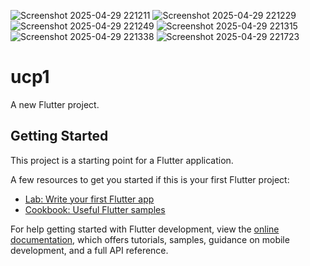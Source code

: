 ![Screenshot 2025-04-29 221211](https://github.com/user-attachments/assets/8e24e1b9-70a6-40e3-b16b-cddf1b9779fa)
![Screenshot 2025-04-29 221229](https://github.com/user-attachments/assets/7e02fefd-0512-48e5-8606-e34f4c333f32)
![Screenshot 2025-04-29 221249](https://github.com/user-attachments/assets/7b651181-6d0b-47eb-8fc8-8f3a5b0f9196)
![Screenshot 2025-04-29 221315](https://github.com/user-attachments/assets/552857ea-8b62-4625-9ea1-c7b9514fd585)
![Screenshot 2025-04-29 221338](https://github.com/user-attachments/assets/7ca8446d-4921-47e1-a407-e5759ba6002a)
![Screenshot 2025-04-29 221723](https://github.com/user-attachments/assets/e27e46bc-6feb-44d1-a89d-502242ad4bd7)



# ucp1

A new Flutter project.

## Getting Started

This project is a starting point for a Flutter application.

A few resources to get you started if this is your first Flutter project:

- [Lab: Write your first Flutter app](https://docs.flutter.dev/get-started/codelab)
- [Cookbook: Useful Flutter samples](https://docs.flutter.dev/cookbook)

For help getting started with Flutter development, view the
[online documentation](https://docs.flutter.dev/), which offers tutorials,
samples, guidance on mobile development, and a full API reference.

